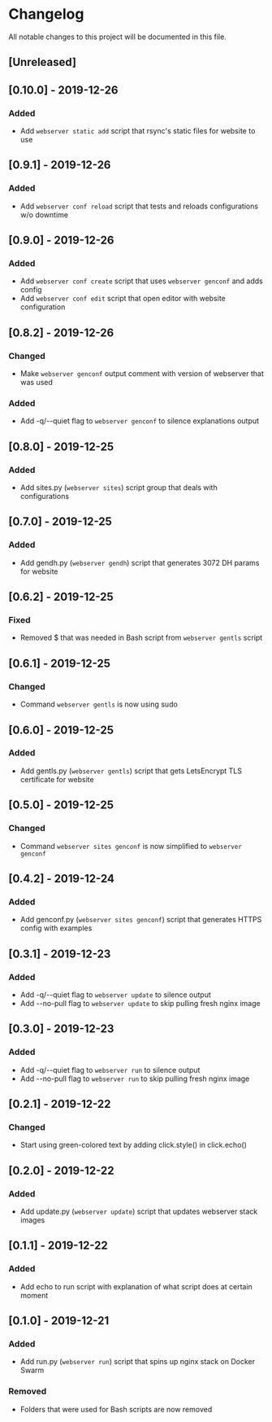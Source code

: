 # Changelog

All notable changes to this project will be documented in this file.

## [Unreleased]

## [0.10.0] - 2019-12-26

### Added

* Add `webserver static add` script that rsync's static files for website to use

## [0.9.1] - 2019-12-26

### Added

* Add `webserver conf reload` script that tests and reloads configurations w/o downtime

## [0.9.0] - 2019-12-26

### Added

* Add `webserver conf create` script that uses `webserver genconf` and adds config
* Add `webserver conf edit` script that open editor with website configuration

## [0.8.2] - 2019-12-26

### Changed

* Make `webserver genconf` output comment with version of webserver that was used

### Added

* Add -q/--quiet flag to `webserver genconf` to silence explanations output

## [0.8.0] - 2019-12-25

### Added

* Add sites.py (`webserver sites`) script group that deals with configurations

## [0.7.0] - 2019-12-25

### Added

* Add gendh.py (`webserver gendh`) script that generates 3072 DH params for website

## [0.6.2] - 2019-12-25

### Fixed

* Removed $ that was needed in Bash script from `webserver gentls` script

## [0.6.1] - 2019-12-25

### Changed

* Command `webserver gentls` is now using sudo

## [0.6.0] - 2019-12-25

### Added

* Add gentls.py (`webserver gentls`) script that gets LetsEncrypt TLS certificate for website

## [0.5.0] - 2019-12-25

### Changed

* Command `webserver sites genconf` is now simplified to `webserver genconf`

## [0.4.2] - 2019-12-24

### Added

* Add genconf.py (`webserver sites genconf`) script that generates HTTPS config with examples

## [0.3.1] - 2019-12-23

### Added

* Add -q/--quiet flag to `webserver update` to silence output
* Add --no-pull flag to `webserver update` to skip pulling fresh nginx image

## [0.3.0] - 2019-12-23

### Added

* Add -q/--quiet flag to `webserver run` to silence output
* Add --no-pull flag to `webserver run` to skip pulling fresh nginx image

## [0.2.1] - 2019-12-22

### Changed

* Start using green-colored text by adding click.style() in click.echo()

## [0.2.0] - 2019-12-22

### Added

* Add update.py (`webserver update`) script that updates webserver stack images

## [0.1.1] - 2019-12-22

### Added

* Add echo to run script with explanation of what script does at certain moment

## [0.1.0] - 2019-12-21

### Added

* Add run.py (`webserver run`) script that spins up nginx stack on Docker Swarm

### Removed

* Folders that were used for Bash scripts are now removed
